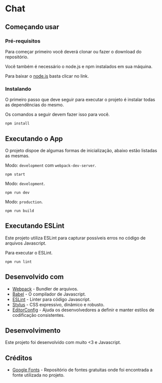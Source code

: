 # Chat

## Começando usar

### Pré-requisitos

Para começar primeiro você deverá clonar ou fazer o download do repositório.

Você também é necessário o node.js e npm instalados em sua máquina.

Para baixar o [node.js](https://nodejs.org/en/) basta clicar no link.

### Instalando

O primeiro passo que deve seguir para executar o projeto é instalar todas as dependências do mesmo.

Os comandos a seguir devem fazer isso para você.

```
npm install
```

## Executando o App

O projeto dispoe de algumas formas de inicialização, abaixo estão listadas as mesmas.

Modo: `development` com `webpack-dev-server`.
```
npm start
```

Modo: `development`.
```
npm run dev
```

Modo: `production`.
```
npm run build
```

## Executando ESLint

Este projeto utiliza ESLint para capturar possíveis erros no código de arquivos Javascript.

Para executar o ESLint.

```
npm run lint
```

## Desenvolvido com

* [Webpack](https://webpack.js.org/) - Bundler de arquivos.
* [Babel](http://babeljs.io/) - O compilador de Javascript.
* [ESLint](https://eslint.org/) - Linter para código Javascript.
* [Stylus](http://stylus-lang.com/) - CSS expressivo, dinâmico e robusto.
* [EditorConfig](http://editorconfig.org/) - Ajuda os desenvolvedores a definir e manter estilos de codificação consistentes.

## Desenvolvimento

Este projeto foi desenvolvido com muito <3 e Javascript.

## Créditos

* [Google Fonts](https://fonts.google.com/) - Repositório de fontes gratuitas onde foi encontrada a fonte utilizada no projeto.
